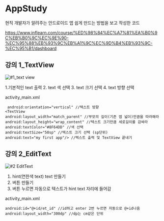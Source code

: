 # AppStudy
현직 개발자가 알려주는 안드로이드 앱 쉽게 만드는 방법을 보고 작성한 코드

https://www.inflearn.com/course/%ED%98%84%EC%A7%81%EA%B0%9C%EB%B0%9C%EC%9E%90-%EC%95%88%EB%93%9C%EB%A1%9C%EC%9D%B4%EB%93%9C-%EC%95%B1/dashboard

## 강의 1_TextView

![#1_text view](https://user-images.githubusercontent.com/52192706/103891569-6bddac80-512d-11eb-898f-cb24b595dfee.JPG)

1.기본적인 text 출력
2. text 색 선택
3. text 크기 선택
4. text 방향 선택

activity_main.xml
```
 android:orientation="vertical" //텍스트 방향
<TextView
android:layout_width="match_parent" //부모의 길이(기존 앱 넓이)만큼을 따라해라
android:layout_height="wrap_content" //텍스트 크기만큼 세로길이를 감싸라
android:textColor="#8F64DD" //색 선택
android:textSize="50sp" //텍스트 크기 선택 (sp단위)
android:text="my first app"/> //텍스트 출력 및 TextView 끝내기
```

## 강의 2_EditText

![#2 EditText](https://user-images.githubusercontent.com/52192706/103891573-6d0ed980-512d-11eb-910c-9ba26fbe959d.JPG)

1. hint(연한색 text) text 만들기
2. 버튼 만들기
3. 버튼 누르면 자동으로 텍스트가 hint text 자리에 들어감

activity_main.xml
```
android:id="@+id/et_id" //id하고 enter 2번 누르면 자동으로 @+id나옴
android:layout_width="300dp" //dp는 cm같은 단위
```


